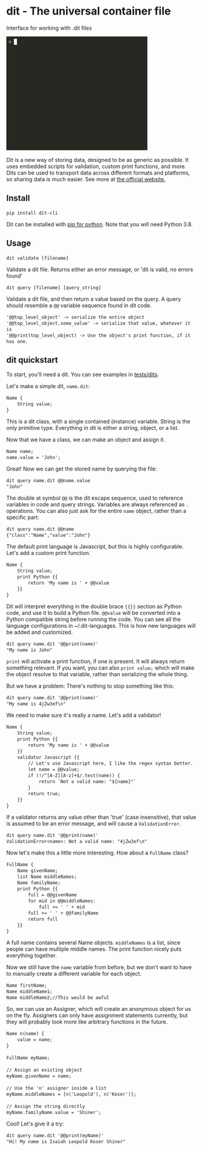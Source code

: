 # dit - The universal container file

Interface for working with .dit files

![Short Demo](docs/gifs/short.gif)

Dit is a new way of storing data, designed to be as generic as possible. It uses embedded scripts for validation, custom print functions, and more. Dits can be used to transport data across different formats and platforms, so sharing data is much easier. See more at [the official website.](https://www.ditabase.io/)

## Install

    pip install dit-cli

Dit can be installed with [pip for python](https://pip.pypa.io/en/stable/installing/). Note that you will need Python 3.8.

## Usage

    dit validate [filename]
Validate a dit file. Returns either an error message, or 'dit is valid, no errors found'

    dit query [filename] [query_string]
Validate a dit file, and then return a value based on the query. A query should resemble a `@@` variable sequence found in dit code.

    '@@top_level_object' -> serialize the entire object
    '@@top_level_object.some_value' -> serialize that value, whatever it is
    '@@print(top_level_object) -> Use the object's print function, if it has one.

## dit quickstart

To start, you'll need a dit. You can see examples in [tests/dits](tests/dits).

Let's make a simple dit, `name.dit`:

```
Name {
    String value;
}
```

This is a dit class, with a single contained (instance) variable. String is the only primitive type. Everything in dit is either a string, object, or a list.

Now that we have a class, we can make an object and assign it.

```
Name name;
name.value = 'John';
```

Great! Now we can get the stored name by querying the file:

    dit query name.dit @@name.value
    "John"

The double at symbol `@@` is the dit escape sequence, used to reference variables in code and query strings. Variables are always referenced as `.` operations. You can also just ask for the entire `name` object, rather than a specific part:

    dit query name.dit @@name
    {"class":"Name","value":"John"}

The default print language is Javascript, but this is highly configurable. Let's add a custom print function.

```
Name {
    String value;
    print Python {{
        return 'My name is ' + @@value
    }}
}
```

Dit will interpret everything in the double brace `{{}}` section as Python code, and use it to build a Python file. `@@value` will be converted into a Python compatible string before running the code. You can see all the language configurations in ~/.dit-languages. This is how new languages will be added and customized.

    dit query name.dit '@@print(name)'
    "My name is John"

`print` will activate a print function, if one is present. It will always return something relevant. If you want, you can also `print value;` which will make the object resolve to that variable, rather than serializing the whole thing.

But we have a problem: There's nothing to stop something like this:

    dit query name.dit '@@print(name)'
    "My name is 4jZw3ef\n"

We need to make sure it's really a name. Let's add a validator!

```
Name {
    String value;
    print Python {{
        return 'My name is ' + @@value
    }}
    validator Javascript {{
        // Let's use Javascript here, I like the regex syntax better.
        let name = @@value;
        if (!/^[A-Z][A-z]+$/.test(name)) {
            return `Not a valid name: "${name}"`
        }
        return true;
    }}
}
```

If a validator returns any value other than 'true' (case insensitive), that value is assumed to be an error message, and will cause a `ValidationError`.

    dit query name.dit '@@print(name)'
    ValidationError<name>: Not a valid name: "4jZw3ef\n"

Now let's make this a little more interesting. How about a `FullName` class?

```
FullName {
    Name givenName;
    list Name middleNames;
    Name familyName;
    print Python {{
        full = @@givenName
        for mid in @@middleNames:
            full += ' ' + mid
        full += ' ' + @@familyName
        return full
    }}
}
```

A full name contains several Name objects. `middleNames` is a list, since people can have multiple middle names. The print function nicely puts everything together.

Now we still have the `name` variable from before, but we don't want to have to manually create a different variable for each object.

```
Name firstName;
Name middleName1;
Name middleName2;//This would be awful
```

So, we can use an Assigner, which will create an anonymous object for us on the fly. Assigners can only have assignment statements currently, but they will probably look more like arbitrary functions in the future.

```
Name n(name) {
    value = name;
}

FullName myName;

// Assign an existing object
myName.givenName = name;

// Use the 'n' assigner inside a list
myName.middleNames = [n('Leopold'), n('Koser')];

// Assign the string directly
myName.familyName.value = 'Shiner';
```

Cool! Let's give it a try:

    dit query name.dit '@@print(myName)'
    "Hi! My name is Isaiah Leopold Koser Shiner"
